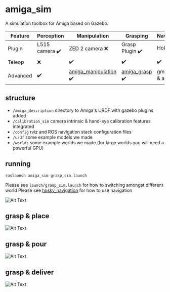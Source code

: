 # amiga_sim

A simulation toolbox for Amiga based on Gazebo.


Feature | Perception | Manipulation | Grasping | Navigation
--- | --- | --- | --- |--- |
Plugin | L515 camera :heavy_check_mark: | ZED 2 camera :x: | Grasp Plugin :heavy_check_mark: | Hokuyo :heavy_check_mark:
Teleop | :x: | :heavy_check_mark: | :heavy_check_mark: | :heavy_check_mark: |
Advanced | :heavy_check_mark: | [amiga_manipulation](https://github.com/yw14218/amiga_extra/tree/main/amiga_manipulation) :heavy_check_mark: | [amiga_grasp](https://github.com/yw14218/amiga_extra/tree/main/amiga_grasp) :heavy_check_mark:| gmapping & amcl :heavy_check_mark:


## structure
* `/amiga_description` directory to Amiga's URDF with gazebo plugins added
* `/calibration_sim` camera intrinsic & hand-eye calibration features integrated
* `/config` rviz and ROS navigation stack configuration files
* `/urdf` some example models we made 
* `/worlds` some example worlds we made (for large worlds you will need a powerful GPU)

## running

```
roslaunch amiga_sim grasp_sim.launch
```

Please see `launch/grasp_sim.launch` for how to switching amongst different world
Please see [husky_navigation](http://wiki.ros.org/husky_navigation/Tutorials/Husky%20AMCL%20Demo) for how to use navigation

![Alt Text](https://github.com/yw14218/amiga_extra/blob/main/amiga_sim/media/kitchen_sim.png)

## grasp & place
![Alt Text](https://github.com/yw14218/amiga_extra/blob/main/amiga_sim/media/grasp_place_sim.gif)

## grasp & pour
![Alt Text](https://github.com/yw14218/amiga_extra/blob/main/amiga_sim/media/pour_sim.gif)

## grasp & deliver
![Alt Text](https://github.com/yw14218/amiga_extra/blob/main/amiga_sim/media/pick_handle.gif)

